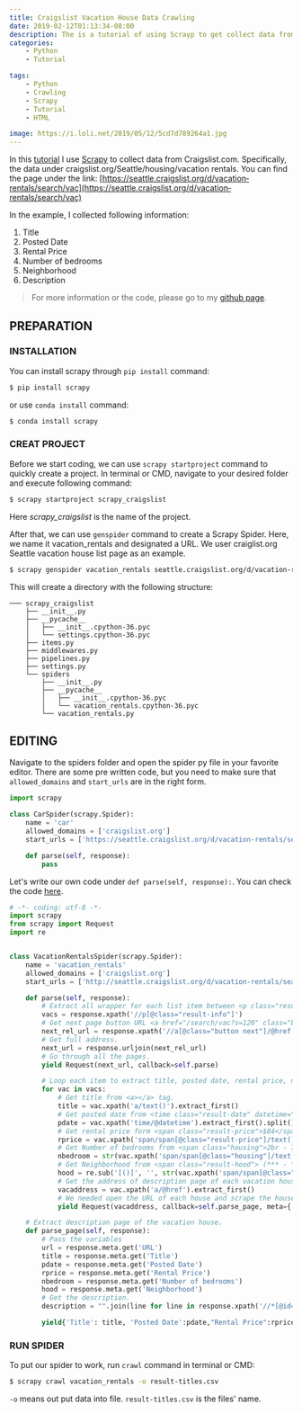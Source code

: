 ```yaml
---
title: Craigslist Vacation House Data Crawling
date: 2019-02-12T01:13:34-08:00 
description: The is a tutorial of using Scrayp to get collect data from Craigslist.com. 
categories: 
    - Python
    - Tutorial

tags:
    - Python
    - Crawling
    - Scrapy
    - Tutorial
    - HTML

image: https://i.loli.net/2019/05/12/5cd7d789264a1.jpg
---
```


In this [tutorial](https://github.com/iamjohnnyli/web-crawler-tutorial/tree/master/scrapy_craigslist) I use [Scrapy](https://scrapy.org/) to collect data from Craigslist.com. Specifically, the data under craigslist.org/Seattle/housing/vacation rentals. You can find the page under the link: [https://seattle.craigslist.org/d/vacation‐rentals/search/vac](https://seattle.craigslist.org/d/vacation‐rentals/search/vac)
<!--more-->
In the example, I collected following information:
1. Title
2. Posted Date
3. Rental Price
4. Number of bedrooms
5. Neighborhood
6. Description

> For more information or the code, please go to my [github page](https://github.com/iamjohnnyli/web-crawler-tutorial/tree/master/scrapy_craigslist).

## PREPARATION
### INSTALLATION

You can install scrapy through ```pip install``` command:
```bash
$ pip install scrapy
```
or use ```conda install``` command:
```bash
$ conda install scrapy
```
### CREAT PROJECT
Before we start coding, we can use ```scrapy startproject``` command to quickly create a project.
In terminal or CMD, navigate to your desired folder and execute following command:
```bash
$ scrapy startproject scrapy_craigslist
```
Here *scrapy_craigslist* is the name of the project.

After that, we can use ```genspider``` command to create a Scrapy Spider. Here, we name it vacation_rentals and designated a URL. We user craiglist.org Seattle vacation house list page as an example.

```bash
$ scrapy genspider vacation_rentals seattle.craigslist.org/d/vacation‐rentals/search/vac
```

This will create a directory with the following structure:

```
─── scrapy_craigslist
    ├── __init__.py
    ├── __pycache__
    │   ├── __init__.cpython-36.pyc
    │   └── settings.cpython-36.pyc
    ├── items.py
    ├── middlewares.py
    ├── pipelines.py
    ├── settings.py
    └── spiders
        ├── __init__.py
        ├── __pycache__
        │   ├── __init__.cpython-36.pyc
        │   └── vacation_rentals.cpython-36.pyc
        └── vacation_rentals.py
```

## EDITING

Navigate to the spiders folder and open the spider py file in your favorite editor.
There are some pre written code, but you need to make sure that ```allowed_domains``` and ```start_urls``` are in the right form.

```python
import scrapy

class CarSpider(scrapy.Spider):
    name = 'car'
    allowed_domains = ['craigslist.org']
    start_urls = ['https://seattle.craigslist.org/d/vacation‐rentals/search/vac/']

    def parse(self, response):
        pass

```
Let's write our own code under ```def parse(self, response):```. You can check the code [here](https://github.com/iamjohnnyli/web-crawler-tutorial/blob/master/scrapy_craigslist/scrapy_craigslist/spiders/vacation_rentals.py).

```python
# -*- coding: utf-8 -*-
import scrapy
from scrapy import Request
import re


class VacationRentalsSpider(scrapy.Spider):
    name = 'vacation_rentals'
    allowed_domains = ['craigslist.org']
    start_urls = ['http://seattle.craigslist.org/d/vacation‐rentals/search/vac/']

    def parse(self, response):
        # Extract all wrapper for each list item between <p class="result-info"></p>
        vacs = response.xpath('//p[@class="result-info"]')
        # Get next page button URL <a href="/search/vac?s=120" class="button next" title="next page">next &gt; </a>
        next_rel_url = response.xpath('//a[@class="button next"]/@href').extract_first()
        # Get full address.
        next_url = response.urljoin(next_rel_url)
        # Go through all the pages.
        yield Request(next_url, callback=self.parse)

        # Loop each item to extract title, posted date, rental price, number of bedrooms, and neighborhood
        for vac in vacs:
            # Get title from <a></a> tag.
            title = vac.xpath('a/text()').extract_first()
            # Get posted date from <time class="result-date" datetime="2019-03-06 18:34" title="Wed 06 Mar 06:34:28 PM">Mar  6</time> block. Use @datetime for attribute datetime.
            pdate = vac.xpath('time/@datetime').extract_first().split()[0]
            # Get rental price form <span class="result-price">$84</span>
            rprice = vac.xpath('span/span[@class="result-price"]/text()').extract_first()
            # Get Number of bedrooms from <span class="housing">2br - 760ft<sup>2</sup> - </span> and clean up the extra
            nbedroom = str(vac.xpath('span/span[@class="housing"]/text()').extract_first()).split('-')[0].strip()
            # Get Neighborhood from <span class="result-hood"> (*** - *****)</span>
            hood = re.sub('[()]', '', str(vac.xpath('span/span[@class="result-hood"]/text()').extract_first())).strip()
            # Get the address of description page of each vacation house.
            vacaddress = vac.xpath('a/@href').extract_first()
            # We needed open the URL of each house and scrape the house description, while passing the meta to parse_page function.
            yield Request(vacaddress, callback=self.parse_page, meta={'URL': vacaddress, 'Title': title, 'Posted Date':pdate,"Rental Price":rprice,"Number of bedrooms":nbedroom, "Neighborhood":hood})

    # Extract description page of the vacation house.
    def parse_page(self, response):
        # Pass the variables
        url = response.meta.get('URL')
        title = response.meta.get('Title')
        pdate = response.meta.get('Posted Date')
        rprice = response.meta.get('Rental Price')
        nbedroom = response.meta.get('Number of bedrooms')
        hood = response.meta.get('Neighborhood')
        # Get the description.
        description = "".join(line for line in response.xpath('//*[@id="postingbody"]/text()').extract())

        yield{'Title': title, 'Posted Date':pdate,"Rental Price":rprice,"Number of bedrooms":nbedroom, "Neighborhood":hood,'Description':description}

```

### RUN SPIDER
To put our spider to work, run ```crawl``` command in terminal or CMD:
```bash
$ scrapy crawl vacation_rentals -o result-titles.csv
```
```-o``` means out put data into file. ```result-titles.csv``` is the files' name.